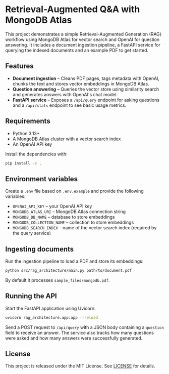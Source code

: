 # Retrieval-Augmented Q&A with MongoDB Atlas

This project demonstrates a simple Retrieval-Augmented Generation (RAG) workflow using MongoDB Atlas for vector search and OpenAI for question answering. It includes a document ingestion pipeline, a FastAPI service for querying the indexed documents and an example PDF to get started.

## Features

- **Document ingestion** – Cleans PDF pages, tags metadata with OpenAI, chunks the text and stores vector embeddings in MongoDB Atlas.
- **Question answering** – Queries the vector store using similarity search and generates answers with OpenAI's chat model.
- **FastAPI service** – Exposes a `/api/query` endpoint for asking questions and a `/api/stats` endpoint to see basic usage metrics.

## Requirements

- Python 3.13+
- A MongoDB Atlas cluster with a vector search index
- An OpenAI API key

Install the dependencies with:

```bash
pip install -e .
```

## Environment variables

Create a `.env` file based on `.env.example` and provide the following variables:

- `OPENAI_API_KEY` – your OpenAI API key
- `MONGODB_ATLAS_URI` – MongoDB Atlas connection string
- `MONGODB_DB_NAME` – database to store embeddings
- `MONGODB_COLLECTION_NAME` – collection to store embeddings
- `MONGODB_SEARCH_INDEX` – name of the vector search index (required by the query service)

## Ingesting documents

Run the ingestion pipeline to load a PDF and store its embeddings:

```bash
python src/rag_architecture/main.py path/to/document.pdf
```

By default it processes `sample_files/mongodb.pdf`.

## Running the API

Start the FastAPI application using Uvicorn:

```bash
uvicorn rag_architecture.app:app --reload
```

Send a POST request to `/api/query` with a JSON body containing a `question` field to receive an answer. The service also tracks how many questions were asked and how many answers were successfully generated.

## License

This project is released under the MIT License. See [LICENSE](LICENSE) for details.

